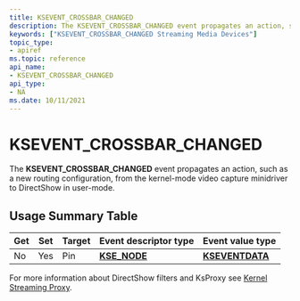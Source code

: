 ```yaml
---
title: KSEVENT_CROSSBAR_CHANGED
description: The KSEVENT_CROSSBAR_CHANGED event propagates an action, such as a new routing configuration, from the kernel-mode video capture minidriver to DirectShow in user-mode.
keywords: ["KSEVENT_CROSSBAR_CHANGED Streaming Media Devices"]
topic_type:
- apiref
ms.topic: reference
api_name:
- KSEVENT_CROSSBAR_CHANGED
api_type:
- NA
ms.date: 10/11/2021
---
```


# KSEVENT_CROSSBAR_CHANGED

The **KSEVENT_CROSSBAR_CHANGED** event propagates an action, such as a new routing configuration, from the kernel-mode video capture minidriver to DirectShow in user-mode.

## Usage Summary Table

| Get | Set | Target | Event descriptor type | Event value type    |
|-----|-----|--------|-----------------------|---------------------|
| No  | Yes | Pin    | [**KSE_NODE**](/windows-hardware/drivers/ddi/ks/ns-ks-kse_node)     | [**KSEVENTDATA**](/windows-hardware/drivers/ddi/ks/ns-ks-kseventdata) |

For more information about DirectShow filters and KsProxy see [Kernel Streaming Proxy](/windows-hardware/drivers/ddi/_stream/index).
